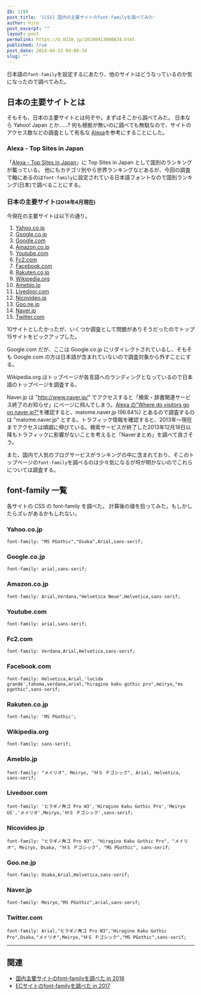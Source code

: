 ```yaml
---
ID: 1199
post_title: '[CSS] 国内の主要サイトのfont-familyを調べてみた'
author: hiro
post_excerpt: ""
layout: post
permalink: https://b.0218.jp/20140413040834.html
published: true
post_date: 2014-04-13 04:08:34
slug: ""
---
```

日本語の<code>font-family</code>を設定するにあたり、他のサイトはどうなっているのか気になったので調べてみた。

<!--more-->
<h2>日本の主要サイトとは</h2>
そもそも、日本の主要サイトとは何ぞや。まずはそこから調べてみた。
日本なら Yahoo! Japan とか……? 何も根拠が無いのに調べても無駄なので、サイトのアクセス数などの調査として有名な <a href="http://www.alexa.com/">Alexa</a>を参考にすることにした。
<h3>Alexa - Top Sites in Japan</h3>
「<a href="http://www.alexa.com/topsites/countries/JP">Alexa - Top Sites in Japan</a>」に Top Sites in Japan として国別のランキングが載っている。
他にもカテゴリ別やら世界ランキングなどあるが、今回の調査で軸にあるのは<code>font-family</code>に設定されている日本語フォントなので国別ランキング(日本)で調べることにする。
<h3>日本の主要サイト<small>(2014年4月現在)</small></h3>
今現在の主要サイトは以下の通り。
<ol>
<li><a href="http://www.yahoo.co.jp/">Yahoo.co.jp</a></li>
<li><a href="https://www.google.co.jp/">Google.co.jp</a></li>
<li><a href="https://www.google.com/">Google.com</a></li>
<li><a href="http://www.amazon.co.jp/">Amazon.co.jp</a></li>
<li><a href="https://www.youtube.com/">Youtube.com</a></li>
<li><a href="http://fc2.com/">Fc2.com</a></li>
<li><a href="https://www.facebook.com/">Facebook.com</a></li>
<li><a href="http://www.rakuten.co.jp/">Rakuten.co.jp</a></li>
<li><a href="http://ja.wikipedia.org/wiki/%E3%83%A1%E3%82%A4%E3%83%B3%E3%83%9A%E3%83%BC%E3%82%B8">Wikipedia.org</a></li>
<li><a href="http://ameblo.jp/">Ameblo.jp</a></li>
<li><a href="http://www.livedoor.com/">Livedoor.com</a></li>
<li><a href="http://www.nicovideo.jp/">Nicovideo.jp</a></li>
<li><a href="http://www.goo.ne.jp/">Goo.ne.jp</a></li>
<li><a href="http://matome.naver.jp/">Naver.jp</a></li>
<li><a href="http://twitter.com/">Twitter.com</a></li>
</ol>
10サイトとしたかったが、いくつか調査として問題がありそうだったのでトップ15サイトをピックアップした。

Google.com だが、ここは Google.co.jp にリダイレクトされているし、そもそも Google.com の方は日本語が含まれていないので調査対象から外すことにする。

Wikipedia.org はトップページが各言語へのランディングとなっているので日本語のトップページを調査する。

Naver.jp は "http://www.naver.jp/" でアクセスすると「検索・辞書関連サービス終了のお知らせ」にページに飛んでしまう。<a href="http://www.alexa.com/siteinfo/naver.jp">Alexa の"Where do visitors go on naver.jp?"</a>を確認すると、matome.naver.jp (96.64%) とあるので調査するのは "matome.naver.jp" とする。トラフィック情報を確認すると、2013年～現在までアクセスは順調に伸びている。検索サービスが終了した2013年12月18日以降もトラフィックに影響がないことを考えると「Naverまとめ」を調べて良さそう。

また、国内で人気のブログサービスがランキングの中に含まれており、そこのトップページの<code>font-family</code>を調べるのは少々気になるが埒が明かないのでこれらについては調査する。

<h2>font-family 一覧</h2>
各サイトの CSS の font-family を調べた。
計算後の値を拾ってみた。<span class="text-muted">もしかしたらズレがあるかもしれない。</span>
<h3>Yahoo.co.jp</h3>
<pre class="language-css"><code>font-family: "MS PGothic","Osaka",Arial,sans-serif;</code></pre>
<h3>Google.co.jp</h3>
<pre class="language-css"><code>font-family: arial,sans-serif;</code></pre>
<h3>Amazon.co.jp</h3>
<pre class="language-css"><code>font-family: Arial,Verdana,"Helvetica Neue",Helvetica,sans-serif;</code></pre>
<h3>Youtube.com</h3>
<pre class="language-css"><code>font-family: arial,sans-serif;</code></pre>
<h3>Fc2.com</h3>
<pre class="language-css"><code>font-family: Verdana,Arial,Helvetica,sans-serif;</code></pre>
<h3>Facebook.com</h3>
<pre class="language-css"><code>font-family: Helvetica,Arial,'lucida grande',tahoma,verdana,arial,"hiragino kaku gothic pro",meiryo,"ms pgothic",sans-serif;</code></pre>
<h3>Rakuten.co.jp</h3>
<pre class="language-css"><code>font-family: 'MS PGothic';</code></pre>
<h3>Wikipedia.org</h3>
<pre class="language-css"><code>font-family: sans-serif;</code></pre>
<h3>Ameblo.jp</h3>
<pre class="language-css"><code>font-family: "メイリオ", Meiryo, "ＭＳ Ｐゴシック", Arial, Helvetica, sans-serif;</code></pre>
<h3>Livedoor.com</h3>
<pre class="language-css"><code>font-family: 'ヒラギノ角ゴ Pro W3','Hiragino Kaku Gothic Pro','Meiryo UI','メイリオ',Meiryo,'ＭＳ Ｐゴシック',sans-serif;</code></pre>
<h3>Nicovideo.jp</h3>
<pre class="language-css"><code>font-family: "ヒラギノ角ゴ Pro W3", "Hiragino Kaku Gothic Pro", "メイリオ", Meiryo, Osaka, "ＭＳ Ｐゴシック", "MS PGothic", sans-serif;</code></pre>
<h3>Goo.ne.jp</h3>
<pre class="language-css"><code>font-family: Osaka,Arial,Helvetica,sans-serif;</code></pre>
<h3>Naver.jp</h3>
<pre class="language-css"><code>font-family: Meiryo,"MS PGothic",arial,sans-serif;</code></pre>
<h3>Twitter.com</h3>
<pre class="language-css"><code>font-family: Arial,"ヒラギノ角ゴ Pro W3","Hiragino Kaku Gothic Pro",Osaka,"メイリオ",Meiryo,"ＭＳ Ｐゴシック","MS PGothic",sans-serif;</code></pre>

---

## 関連
* [国内主要サイトのfont-familyを調べた in 2016](https://b.0218.jp/20161112185002.html)
* [ECサイトのfont-familyを調べた in 2017](https://b.0218.jp/20170420164222.html)